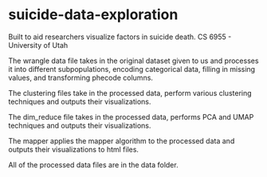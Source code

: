 # suicide-data-exploration
Built to aid researchers visualize factors in suicide death. CS 6955 - University of Utah

The wrangle data file takes in the original dataset given to us and processes it into 
different subpopulations, encoding categorical data, filling in missing values, and transforming 
phecode columns.

The clustering files take in the processed data, perform various clustering techniques and
outputs their visualizations.

The dim_reduce file takes in the processed data, performs PCA and UMAP techniques and outputs
their visualizations.

The mapper applies the mapper algorithm to the processed data and outputs their visualizations
to html files.

All of the processed data files are in the data folder.